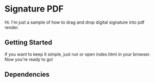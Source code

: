 Signature PDF
===
Hi. I'm just a sample of how to drag and drop digital signature into pdf render.

Getting Started
---------------
If you want to keep it simple, just run or open index.html in your browser. Now you're ready to go!

Dependencies
---------------